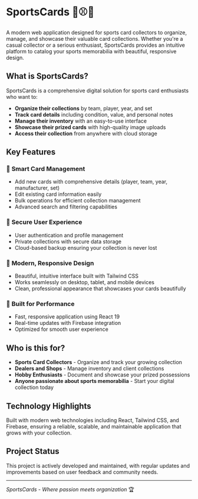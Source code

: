 # SportsCards 🏈⚾🏀

A modern web application designed for sports card collectors to organize, manage, and showcase their valuable card collections. Whether you're a casual collector or a serious enthusiast, SportsCards provides an intuitive platform to catalog your sports memorabilia with beautiful, responsive design.

## What is SportsCards?

SportsCards is a comprehensive digital solution for sports card enthusiasts who want to:

- **Organize their collections** by team, player, year, and set
- **Track card details** including condition, value, and personal notes
- **Manage their inventory** with an easy-to-use interface
- **Showcase their prized cards** with high-quality image uploads
- **Access their collection** from anywhere with cloud storage

## Key Features

### 🎯 **Smart Card Management**

- Add new cards with comprehensive details (player, team, year, manufacturer, set)
- Edit existing card information easily
- Bulk operations for efficient collection management
- Advanced search and filtering capabilities

### 🔐 **Secure User Experience**

- User authentication and profile management
- Private collections with secure data storage
- Cloud-based backup ensuring your collection is never lost

### 📱 **Modern, Responsive Design**

- Beautiful, intuitive interface built with Tailwind CSS
- Works seamlessly on desktop, tablet, and mobile devices
- Clean, professional appearance that showcases your cards beautifully

### 🚀 **Built for Performance**

- Fast, responsive application using React 19
- Real-time updates with Firebase integration
- Optimized for smooth user experience

## Who is this for?

- **Sports Card Collectors** - Organize and track your growing collection
- **Dealers and Shops** - Manage inventory and client collections
- **Hobby Enthusiasts** - Document and showcase your prized possessions
- **Anyone passionate about sports memorabilia** - Start your digital collection today

## Technology Highlights

Built with modern web technologies including React, Tailwind CSS, and Firebase, ensuring a reliable, scalable, and maintainable application that grows with your collection.

## Project Status

This project is actively developed and maintained, with regular updates and improvements based on user feedback and community needs.

---

_SportsCards - Where passion meets organization_ 🏆
